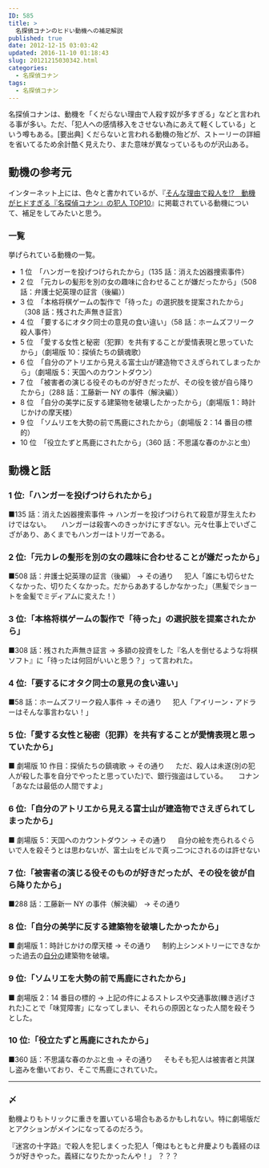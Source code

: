 ```yaml
---
ID: 585
title: >
  名探偵コナンのヒドい動機への補足解説
published: true
date: 2012-12-15 03:03:42
updated: 2016-11-10 01:18:43
slug: 20121215030342.html
categories:
  - 名探偵コナン
tags:
  - 名探偵コナン
---
```


名探偵コナンは、動機を「くだらない理由で人殺す奴が多すぎる」などと言われる事が多い。ただ、「犯人への感情移入をさせない為にあえて軽くしている」という噂もある。[要出典]
くだらないと言われる動機の殆どが、ストーリーの詳細を省いてるため余計酷く見えたり、また意味が異なっているものが沢山ある。

<!--more-->

## 動機の参考元

インターネット上には、色々と書かれているが、『[そんな理由で殺人を!?　動機がヒドすぎる『名探偵コナン』の犯人 TOP10](http://getnews.jp/archives/102182)』に掲載されている動機について、補足をしてみたいと思う。

### 一覧

挙げられている動機の一覧。

- 1 位　「ハンガーを投げつけられたから」（135 話：消えた凶器捜索事件）
- 2 位　「元カレの髪形を別の女の趣味に合わせることが嫌だったから」（508 話：弁護士妃英理の証言（後編））
- 3 位　「本格将棋ゲームの製作で「待った」の選択肢を提案されたから」（308 話：残された声無き証言）
- 4 位　「要するにオタク同士の意見の食い違い」（58 話：ホームズフリーク殺人事件）
- 5 位　「愛する女性と秘密（犯罪）を共有することが愛情表現と思っていたから」（劇場版 10：探偵たちの鎮魂歌）
- 6 位　「自分のアトリエから見える富士山が建造物でさえぎられてしまったから」（劇場版 5：天国へのカウントダウン）
- 7 位　「被害者の演じる役そのものが好きだったが、その役を彼が自ら降りたから」（288 話：工藤新一 NY の事件（解決編））
- 8 位　「自分の美学に反する建築物を破壊したかったから」（劇場版 1：時計じかけの摩天楼）
- 9 位　「ソムリエを大勢の前で馬鹿にされたから」（劇場版 2：14 番目の標的）
- 10 位　「役立たずと馬鹿にされたから」（360 話：不思議な春のかぶと虫）

## 動機と話

### 1 位:「ハンガーを投げつけられたから」

■135 話：消えた凶器捜索事件
→ ハンガーを投げつけられて殺意が芽生えたわけではない。
　 ハンガーは殺害へのきっかけにすぎない。元々仕事上でいざこざがあり、あくまでもハンガーはトリガーである。

### 2 位:「元カレの髪形を別の女の趣味に合わせることが嫌だったから」

■508 話：弁護士妃英理の証言（後編）
→ その通り
　 犯人「誰にも切らせたくなかった、切りたくなかった。だからああするしかなかった」（黒髪でショートを金髪でミディアムに変えた！）

### 3 位:「本格将棋ゲームの製作で「待った」の選択肢を提案されたから」

■308 話：残された声無き証言
→ 多額の投資をした『名人を倒せるような将棋ソフト』に「待ったは何回がいいと思う？」って言われた。

### 4 位:「要するにオタク同士の意見の食い違い」

■58 話：ホームズフリーク殺人事件
→ その通り
　 犯人「アイリーン・アドラーはそんな事言わない！」

### 5 位:「愛する女性と秘密（犯罪）を共有することが愛情表現と思っていたから」

■ 劇場版 10 作目：探偵たちの鎮魂歌
→ その通り
　 ただ、殺人は未遂(別の犯人が殺した事を自分でやったと思っていた)で、銀行強盗はしている。
　 <span class="text-muted">コナン「あなたは最低の人間ですよ」</span>

### 6 位:「自分のアトリエから見える富士山が建造物でさえぎられてしまったから」

■ 劇場版 5：天国へのカウントダウン
→ その通り
　 自分の絵を売られるぐらいで人を殺そうとは思わないが、富士山をビルで真っ二つにされるのは許せない

### 7 位:「被害者の演じる役そのものが好きだったが、その役を彼が自ら降りたから」

■288 話：工藤新一 NY の事件（解決編）
→ その通り

### 8 位:「自分の美学に反する建築物を破壊したかったから」

■ 劇場版 1：時計じかけの摩天楼
→ その通り
　 制約上シンメトリーにできなかった過去の<u>自分の</u>建築物を破壊。

### 9 位:「ソムリエを大勢の前で馬鹿にされたから」

■ 劇場版 2：14 番目の標的
→ 上記の件によるストレスや交通事故(轢き逃げされた)ことで「味覚障害」になってしまい、それらの原因となった人間を殺そうとした。

### 10 位:「役立たずと馬鹿にされたから」

■360 話：不思議な春のかぶと虫
→ その通り
　 そもそも犯人は被害者と共謀し盗みを働いており、そこで馬鹿にされていた。

---

### 〆

動機よりもトリックに重きを置いている場合もあるかもしれない。特に劇場版だとアクションがメインになってるのだろう。

『迷宮の十字路』で殺人を犯しまくった犯人「俺はもともと弁慶よりも義経のほうが好きやった。義経になりたかったんや！」
？？？
